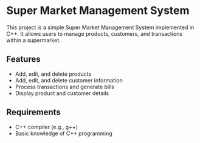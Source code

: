 # Super Market Management System

This project is a simple Super Market Management System implemented in C++. It allows users to manage products, customers, and transactions within a supermarket.

## Features

- Add, edit, and delete products
- Add, edit, and delete customer information
- Process transactions and generate bills
- Display product and customer details

## Requirements

- C++ compiler (e.g., g++)
- Basic knowledge of C++ programming

